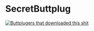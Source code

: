 # SecretButtplug


[![Buttplugers that downloaded this shit](https://img.shields.io/github/downloads/ClaudioPanConQueso/SecretButtplug/total.svg)](https://github.com/ClaudioPanConQueso/SecretButtplug/releases)

